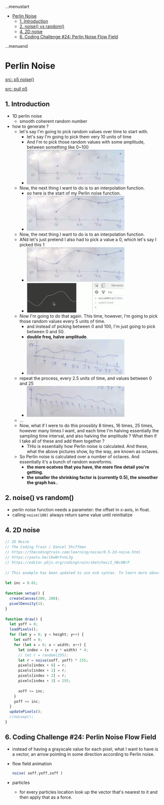 ...menustart

- [Perlin Noise](#af3462ddc2e2da770f2e68b7f1c0dc98)
    - [1. Introduction](#71418df45ef46a0f40bd390be0bd5434)
    - [2. noise() vs random()](#66747406635278dfddbc2246d6051ab3)
    - [4. 2D noise](#67885b41eb7504f4224d7a16fd616cee)
    - [6. Coding Challenge #24: Perlin Noise Flow Field](#81ca8128b860dca3c40b5ed6187db988)

...menuend


<h2 id="af3462ddc2e2da770f2e68b7f1c0dc98"></h2>


# Perlin Noise

[src: p5 noise()](https://github.com/processing/p5.js/blob/v1.4.0/src/math/noise.js)

[src: pull p5](https://github.com/processing/p5.js/releases/download/v1.4.0/p5.js)


<h2 id="71418df45ef46a0f40bd390be0bd5434"></h2>


## 1. Introduction

- 1D perlin noise
    - smooth coherent random number
- how to generate ?
    - let's say I'm going to pick random values over time to start with.
        - let's say I'm going to pick them very 10 units of time
        - And I'm to pick those random values with some amplitude, between something like  0~100
        - ![](../imgs/perlin_noise_start_0.png)
    - Now, the next thing I want to do is to an interpolation function.
        - so here is the start of my Perlin noise function.
        - ![](../imgs/perlin_noise_start_1.png)
    - Now, the next thing I want to do is to an interpolation function.
    - ANd let's just pretend I also had to pick a value a 0, which let's say I picked this 1
        - ![](../imgs/perlin_noise_start_2.png)
        - ![](../imgs/perlin_noise_graph_1_octave.png)
    - Now I'm going to do that again. This time, however, I'm going to pick those random values every 5 units of time. 
        - and instead of picking between 0 and 100, I'm just going to pick between 0 and 50. 
        - **double freq, halve amplitude**.
        - ![](../imgs/perlin_noise_start_3.png)
    - repeat the process,  every 2.5 units of time, and values between 0 and 25
        - ![](../imgs/perlin_noise_start_4.png)
    - ...
    - Now, what if I were to do this prossibly 8 times, 16 times, 25 times, however many times I want, and each time I'm halving essentially the sampling time interval, and also halving the amplitude ? What then if I take all of these and add them together ?
        - THis is essentially how Perlin noise is calculated. And these, what the above pictures show, by the way, are known as octaves.
    - So Perlin noise is calculated over a number of octaves. And essentially it's a bunch of random waveforms. 
        - **the more ocatves that you have, the more fine detail you're getting.**
        - **the smaller the shrinking factor is (currently 0.5), the smoother the graph has.**.


<h2 id="66747406635278dfddbc2246d6051ab3"></h2>


## 2. noise() vs random()

- perlin noise function needs a parameter: the offset in x-axis, in float.
- calling `noise(100)` always return same value until reinitialize


<h2 id="67885b41eb7504f4224d7a16fd616cee"></h2>


## 4. 2D noise

```javascript
// 2D Noise
// The Coding Train / Daniel Shiffman
// https://thecodingtrain.com/learning/noise/0.5-2d-noise.html
// https://youtu.be/ikwNrFvnL3g
// https://editor.p5js.org/codingtrain/sketches/2_hBcOBrF

// This example has been updated to use es6 syntax. To learn more about es6 visit: https://thecodingtrain.com/Tutorials/16-javascript-es6

let inc = 0.01;

function setup() {
  createCanvas(200, 200);
  pixelDensity(1);
}

function draw() {
  let yoff = 0;
  loadPixels();
  for (let y = 0; y < height; y++) {
    let xoff = 0;
    for (let x = 0; x < width; x++) {
      let index = (x + y * width) * 4;
      // let r = random(255);
      let r = noise(xoff, yoff) * 255;
      pixels[index + 0] = r;
      pixels[index + 1] = r;
      pixels[index + 2] = r;
      pixels[index + 3] = 255;

      xoff += inc;
    }
    yoff += inc;
  }
  updatePixels();
  //noLoop();
}
```


<h2 id="81ca8128b860dca3c40b5ed6187db988"></h2>


## 6. Coding Challenge #24: Perlin Noise Flow Field

- instead of having a grayscale value for each pixel,  what I want to have is a vector, an arrow pointing in some direction according to Perlin noise.
- flow field animation
    ```javascript
    noise( xoff,yoff,zoff )
    ```





- particles
    - for every particles location look up the vector that's nearest to it and then apply that as a force.



